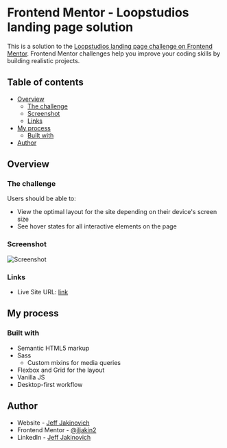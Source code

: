 # Frontend Mentor - Loopstudios landing page solution

This is a solution to the [Loopstudios landing page challenge on Frontend Mentor](https://www.frontendmentor.io/challenges/loopstudios-landing-page-N88J5Onjw). Frontend Mentor challenges help you improve your coding skills by building realistic projects.

## Table of contents

- [Overview](#overview)
  - [The challenge](#the-challenge)
  - [Screenshot](#screenshot)
  - [Links](#links)
- [My process](#my-process)
  - [Built with](#built-with)
- [Author](#author)

## Overview

### The challenge

Users should be able to:

- View the optimal layout for the site depending on their device's screen size
- See hover states for all interactive elements on the page

### Screenshot

![Screenshot]()

### Links

- Live Site URL: [link]()

## My process

### Built with

- Semantic HTML5 markup
- Sass
  - Custom mixins for media queries
- Flexbox and Grid for the layout
- Vanilla JS
- Desktop-first workflow

## Author

- Website - [Jeff Jakinovich](http://jeffjakinovich.com/)
- Frontend Mentor - [@jljakin2](https://www.frontendmentor.io/profile/jljakin2)
- LinkedIn - [Jeff Jakinovich](https://www.linkedin.com/in/jeff-jakinovich-b6b14943/)
